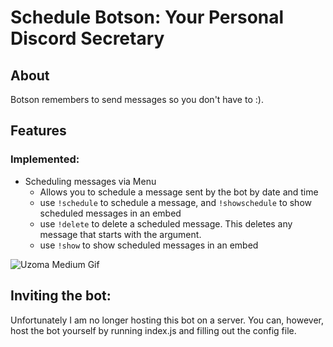 # Schedule Botson: Your Personal Discord Secretary

## About

Botson remembers to send messages so you don't have to :).

## Features 

### Implemented:
* Scheduling messages via Menu
  * Allows you to schedule a message sent by the bot by date and time
  * use `!schedule` to schedule a message, and `!showschedule` to show scheduled messages in an embed
  * use `!delete` to delete a scheduled message. This deletes any message that starts with the argument.
  * use `!show` to show scheduled messages in an embed

![Uzoma Medium Gif](https://i.imgur.com/hhPeiX5.gif)

## Inviting the bot: 

Unfortunately I am no longer hosting this bot on a server. You can, however, host the bot yourself by running index.js and filling out the config file.
